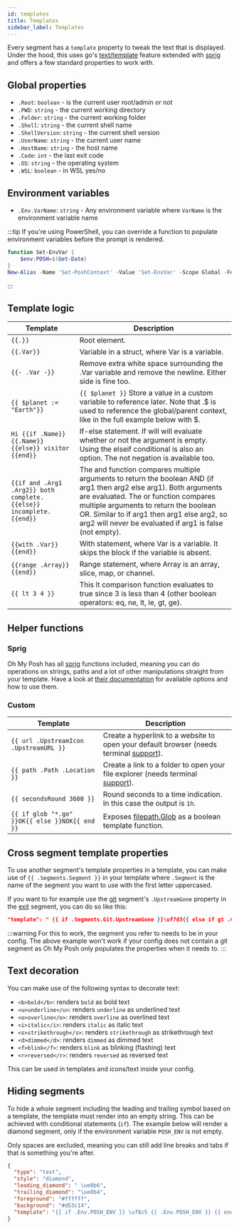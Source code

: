 ```yaml
---
id: templates
title: Templates
sidebar_label: Templates
---
```


Every segment has a `template` property to tweak the text that is displayed.
Under the hood, this uses go's [text/template][go-text-template] feature extended with [sprig][sprig] and
offers a few standard properties to work with.

## Global properties

- `.Root`: `boolean` - is the current user root/admin or not
- `.PWD`: `string` - the current working directory
- `.Folder`: `string` - the current working folder
- `.Shell`: `string` - the current shell name
- `.ShellVersion`: `string` - the current shell version
- `.UserName`: `string` - the current user name
- `.HostName`: `string` - the host name
- `.Code`: `int` - the last exit code
- `.OS`: `string` - the operating system
- `.WSL`: `boolean` - in WSL yes/no

## Environment variables

- `.Env.VarName`: `string` - Any environment variable where `VarName` is the environment variable name

:::tip
If you're using PowerShell, you can override a function to populate environment variables before the
prompt is rendered.

```powershell
function Set-EnvVar {
    $env:POSH=$(Get-Date)
}
New-Alias -Name 'Set-PoshContext' -Value 'Set-EnvVar' -Scope Global -Force
```

:::

## Template logic

<!-- markdownlint-disable MD013 -->
| Template                                                             | Description                                                                                                                                                                                                                                                                                                     |
| -------------------------------------------------------------------- | --------------------------------------------------------------------------------------------------------------------------------------------------------------------------------------------------------------------------------------------------------------------------------------------------------------- |
| `{{.}}`                                                              | Root element.                                                                                                                                                                                                                                                                                                   |
| `{{.Var}}`                                                           | Variable in a struct, where Var is a variable.                                                                                                                                                                                                                                                                  |
| `{{- .Var -}}`                                                       | Remove extra white space surrounding the .Var variable and remove the newline. Either side is fine too.                                                                                                                                                                                                         |
| `{{ $planet := "Earth"}}`                                            | `{{ $planet }}` Store a value in a custom variable to reference later. Note that .$ is used to reference the global/parent context, like in the full example below with $.                                                                                                                                      |
| `Hi {{if .Name}} {{.Name}} {{else}} visitor {{end}}`                 | If-else statement. If will will evaluate whether or not the argument is empty. Using the elseif conditional is also an option. The not negation is available too.                                                                                                                                               |
| `{{if and .Arg1 .Arg2}} both complete. {{else}} incomplete. {{end}}` | The and function compares multiple arguments to return the boolean AND (if arg1 then arg2 else arg1). Both arguments are evaluated. The or function compares multiple arguments to return the boolean OR. Similar to if arg1 then arg1 else arg2, so arg2 will never be evaluated if arg1 is false (not empty). |
| `{{with .Var}} {{end}}`                                              | With statement, where Var is a variable. It skips the block if the variable is absent.                                                                                                                                                                                                                          |
| `{{range .Array}} {{end}}`                                           | Range statement, where Array is an array, slice, map, or channel.                                                                                                                                                                                                                                               |
| `{{ lt 3 4 }}`                                                       | This lt comparison function evaluates to true since 3 is less than 4 (other boolean operators: eq, ne, lt, le, gt, ge).                                                                                                                                                                                         |
<!-- markdownlint-enable MD013 -->

## Helper functions

### Sprig

Oh My Posh has all [sprig][sprig] functions included, meaning you can do operations on strings, paths and a lot of other
manipulations straight from your template. Have a look at [their documentation][sprig] for available options and how to
use them.

### Custom

<!-- markdownlint-disable MD013 -->
| Template                                       | Description                                                                                                        |
| ---------------------------------------------- | ------------------------------------------------------------------------------------------------------------------ |
| `{{ url .UpstreamIcon .UpstreamURL }}`         | Create a hyperlink to a website to open your default browser (needs terminal [support][terminal-list-hyperlinks]). |
| `{{ path .Path .Location }}`                   | Create a link to a folder to open your file explorer (needs terminal [support][terminal-list-hyperlinks]).         |
| `{{ secondsRound 3600 }}`                      | Round seconds to a time indication. In this case the output is `1h`.                                               |
| `{{ if glob "*.go" }}OK{{ else }}NOK{{ end }}` | Exposes [filepath.Glob][glob] as a boolean template function.                                                      |
<!-- markdownlint-enable MD013 -->

## Cross segment template properties

To use another segment's template properties in a template, you can make use of `{{ .Segments.Segment }}`
in your template where `.Segment` is the name of the segment you want to use with the first letter uppercased.

If you want to for example use the [git][git] segment's `.UpstreamGone` property in the [exit][exit] segment, you can
do so like this:

```json
"template": " {{ if .Segments.Git.UpstreamGone }}\uf7d3{{ else if gt .Code 0 }}\uf00d{{ else }}\uf00c{{ end }} "
```

:::warning
For this to work, the segment you refer to needs to be in your config. The above example won't work if
your config does not contain a git segment as Oh My Posh only populates the properties when it needs to.
:::

## Text decoration

You can make use of the following syntax to decorate text:

- `<b>bold</b>`: renders `bold` as bold text
- `<u>underline</u>`: renders `underline` as underlined text
- `<o>overline</o>`: renders `overline` as overlined text
- `<i>italic</i>`: renders `italic` as italic text
- `<s>strikethrough</s>`: renders `strikethrough` as strikethrough text
- `<d>dimmed</d>`: renders `dimmed` as dimmed text
- `<f>blink</f>`: renders `blink` as blinking (flashing) text
- `<r>reversed</r>`: renders `reversed` as reversed text

This can be used in templates and icons/text inside your config.

## Hiding segments

To hide a whole segment including the leading and trailing symbol based on a template, the template must render into
an empty string. This can be achieved with conditional statements (`if`). The example below will render a diamond
segment, only if the environment variable `POSH_ENV` is not empty.

Only spaces are excluded, meaning you can still add line breaks and tabs if that is something you're after.

```json
{
  "type": "text",
  "style": "diamond",
  "leading_diamond": " \ue0b6",
  "trailing_diamond": "\ue0b4",
  "foreground": "#ffffff",
  "background": "#d53c14",
  "template": "{{ if .Env.POSH_ENV }} \uf8c5 {{ .Env.POSH_ENV }} {{ end }}"
}
```

[terminal-list-hyperlinks]: https://gist.github.com/egmontkob/eb114294efbcd5adb1944c9f3cb5feda
[path-segment]: /docs/path
[git-segment]: /docs/git
[go-text-template]: https://golang.org/pkg/text/template/
[sprig]: https://masterminds.github.io/sprig/
[glob]: https://pkg.go.dev/path/filepath#Glob
[git]: /docs/segments/git
[exit]: /docs/segments/exit
